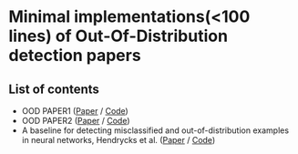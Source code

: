 # Minimal implementations(\<100 lines) of Out-Of-Distribution detection papers

## List of contents
- OOD PAPER1 ([Paper]() / [Code]())
- OOD PAPER2 ([Paper]() / [Code]())
- A baseline for detecting misclassified and out-of-distribution examples in neural networks, Hendrycks et al. 
([Paper](https://arxiv.org/abs/1610.02136) / [Code](https://github.com/EpiSci/M-OOD/tree/master/Baseline))



